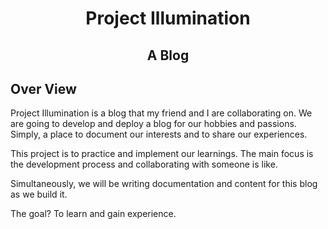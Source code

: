 <h1 align="center">
  Project Illumination
</h1>
<h2 align="center">
  A Blog
<h2>

## Over View
Project Illumination is a blog that my friend and I are collaborating on. We are going to develop and deploy a blog for our hobbies and passions. Simply, a place to document our interests and to share our experiences.

This project is to practice and implement our learnings. The main focus is the development process and collaborating with someone is like.

Simultaneously, we will be writing documentation and content for this blog as we build it.

The goal? To learn and gain experience.